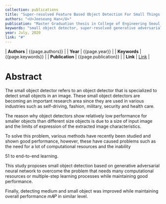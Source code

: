 ```yaml
---
collection: publications
title: "Super-resolved Feature Based Object Detection For Small Things (SR-RCNN)"
authors: "<U>Jeeseung Han</U>"
publication: "Master Graduation thesis in College of Engineering Seoul National University 2020"
keywords: "small object detector, super-resolved generative adversarial network, object detection, object recognition, small objectm region of interest"
year: July, 2020
link: "#"
---
```


| **Authors**           | {{page.authors}}      |
| **Year**              | {{page.year}}         |
| **Keywords**          | {{page.keywords}}     |
| **Publication**       | {{page.publication}}  |
| **Link**              | [Link]({{page.link}}) |

# Abstract
The small object detector refers to an object detector that is specialized to detect small objects in an image. These small object detectors are becoming an important research area since they are used in various industries such as self-driving, fashion, military, security and health care.

The reason why object detectors show relatively low performance for smaller objects than different size objects is due to a size of input image and the limits of expression of the extracted image characteristics.

To solve this problem, various methods have recently been studied and shown good performance, however, these have caused problems such as the need for a lot of computational resources and the inability

51 to end-to-end learning.

This study proposes small object detection based on generative adversarial neural network to overcome the problem that needs many computational resources or multiple-step learning processes while maintaining good performance.

Finally, detecting medium and small object was improved while maintaining overall performance 𝑚𝐴𝑃 in similar level.
